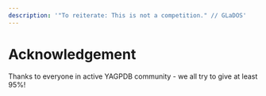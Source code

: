 ```yaml
---
description: '"To reiterate: This is not a competition." // GLaDOS'
---
```


# Acknowledgement

Thanks to everyone in active YAGPDB community - we all try to give at least 95%!

